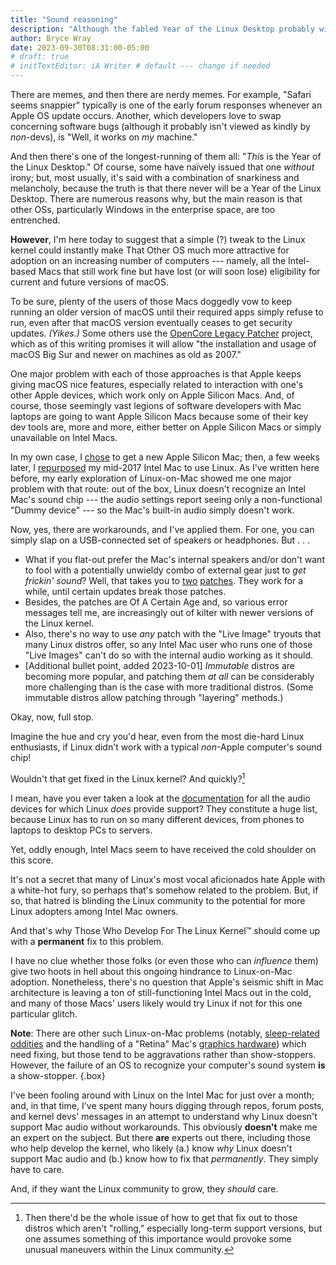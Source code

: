 ```yaml
---
title: "Sound reasoning"
description: "Although the fabled Year of the Linux Desktop probably will never happen, a simple (?) kernel tweak could do wonders for desktop adoption."
author: Bryce Wray
date: 2023-09-30T08:31:00-05:00
# draft: true
# initTextEditor: iA Writer # default --- change if needed
---
```


There are memes, and then there are nerdy memes. For example, "Safari seems snappier" typically is one of the early forum responses whenever an Apple OS update occurs. Another, which developers love to swap concerning software bugs (although it probably isn't viewed as kindly by *non*-devs), is "Well, it works on *my* machine."

And then there's one of the longest-running of them all: "*This* is the Year of the Linux Desktop." Of course, some have naïvely issued that one *without* irony; but, most usually, it's said with a combination of snarkiness and melancholy, because the truth is that there never will be a Year of the Linux Desktop. There are numerous reasons why, but the main reason is that other OSs, particularly Windows in the enterprise space, are too entrenched.

**However**, I'm here today to suggest that a simple (?) tweak to the Linux kernel could instantly make That Other OS much more attractive for adoption on an increasing number of computers --- namely, all the Intel-based Macs that still work fine but have lost (or will soon lose) eligibility for current and future versions of macOS.

<!--more-->

To be sure, plenty of the users of those Macs doggedly vow to keep running an older version of macOS until their required apps simply refuse to run, even after that macOS version eventually ceases to get security updates. *(Yikes.)* Some others use the [OpenCore Legacy Patcher](https://github.com/dortania/OpenCore-Legacy-Patcher/) project, which as of this writing promises it will allow "the installation and usage of macOS Big Sur and newer on machines as old as 2007."

One major problem with each of those approaches is that Apple keeps giving macOS nice features, especially related to interaction with one's other Apple devices, which work only on Apple Silicon Macs. And, of course, those seemingly vast legions of software developers with Mac laptops are going to want Apple Silicon Macs because some of their key dev tools are, more and more, either better on Apple Silicon Macs or simply unavailable on Intel Macs.

In my own case, I [chose](/posts/2023/07/making-good-move/) to get a new Apple Silicon Mac; then, a few weeks later, I [repurposed](/posts/2023/08/new-life-old-mac-linux/) my mid-2017 Intel Mac to use Linux. As I've written here before, my early exploration of Linux-on-Mac showed me one major problem with that route: out of the box, Linux doesn't recognize an Intel Mac's sound chip --- the audio settings report seeing only a non-functional "Dummy device" --- so the Mac's built-in audio simply doesn't work.

Now, yes, there are workarounds, and I've applied them. For one, you can simply slap on a USB-connected set of speakers or headphones. But . . .

- What if you flat-out prefer the Mac's internal speakers and/or don't want to fool with a potentially unwieldy combo of external gear just to *get frickin' sound*? Well, that takes you to [two](https://github.com/davidjo/snd_hda_macbookpro) [patches](https://github.com/egorenar/snd-hda-codec-cs8409). They work for a while, until certain updates break those patches.
- Besides, the patches are Of A Certain Age and, so various error messages tell me, are increasingly out of kilter with newer versions of the Linux kernel.
- Also, there's no way to use *any* patch with the "Live Image" tryouts that many Linux distros offer, so any Intel Mac user who runs one of those "Live Images" can't do so with the internal audio working as it should.
- <span class="legal">[Additional bullet point, added 2023-10-01]</span> *Immutable* distros are becoming more popular, and patching them *at all* can be considerably more challenging than is the case with more traditional distros. (Some immutable distros allow patching through "layering" methods.)

Okay, now, full stop.

Imagine the hue and cry you'd hear, even from the most die-hard Linux enthusiasts, if Linux didn't work with a typical *non*-Apple computer's sound chip!

Wouldn't that get fixed in the Linux kernel? And quickly?[^updates]

[^updates]: Then there'd be the whole issue of how to get that fix out to those distros which aren't "rolling," especially long-term support versions, but one assumes something of this importance would provoke some unusual maneuvers within the Linux community.

I mean, have you ever taken a look at the [documentation](https://www.kernel.org/doc/html/latest/sound/) for all the audio devices for which Linux *does* provide support? They constitute a huge list, because Linux has to run on so many different devices, from phones to laptops to desktop PCs to servers.

Yet, oddly enough, Intel Macs seem to have received the cold shoulder on this score.

It's not a secret that many of Linux's most vocal aficionados hate Apple with a white-hot fury, so perhaps that's somehow related to the problem. But, if so, that hatred is blinding the Linux community to the potential for more Linux adopters among Intel Mac owners.

And that's why Those Who Develop For The Linux Kernel™ should come up with a **permanent** fix to this problem.

I have no clue whether those folks (or even those who can *influence* them) give two hoots in hell about this ongoing hindrance to Linux-on-Mac adoption. Nonetheless, there's no question that Apple's seismic shift in Mac architecture is leaving a ton of still-functioning Intel Macs out in the cold, and many of those Macs' users likely would try Linux if not for this one particular glitch.

**Note**: There are other such Linux-on-Mac problems (notably, [sleep-related oddities](/posts/2023/09/new-life-old-mac-linux-follow-up/#go-the-bleep-to-sleep) and the handling of a "Retina" Mac's [graphics hardware](/posts/2023/09/new-life-old-mac-linux-follow-up/#graphic-footage)) which need fixing, but those tend to be aggravations rather than show-stoppers. However, the failure of an OS to recognize your computer's sound system <strong class="red">is</strong> a show-stopper.
{.box}

I've been fooling around with Linux on the Intel Mac for just over a month; and, in that time, I've spent many hours digging through repos, forum posts, and kernel devs' messages in an attempt to understand why Linux doesn't support Mac audio without workarounds. This obviously **doesn't** make me an expert on the subject. But there **are** experts out there, including those who help develop the kernel, who likely (a.) know *why* Linux doesn't support Mac audio and (b.) know how to fix that *permanently*. They simply have to care.

And, if they want the Linux community to grow, they *should* care.
